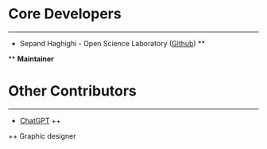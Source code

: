 # Core Developers
----------
- Sepand Haghighi - Open Science Laboratory ([Github](https://github.com/sepandhaghighi)) **

** **Maintainer**

# Other Contributors
----------
- [ChatGPT](https://chat.openai.com/) ++

++ Graphic designer
